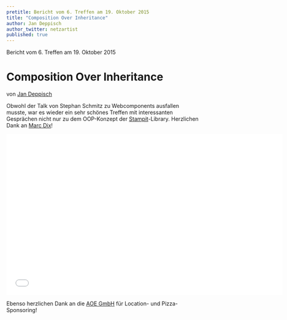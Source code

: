 ```yaml
---
pretitle: Bericht vom 6. Treffen am 19. Oktober 2015
title: "Composition Over Inheritance"
author: Jan Deppisch
author_twitter: netzartist
published: true
---
```


Bericht vom 6. Treffen am 19. Oktober 2015
# Composition Over Inheritance
von [Jan Deppisch](https://twitter.com/netzartist)

Obwohl der Talk von Stephan Schmitz zu Webcomponents ausfallen musste, war es wieder ein sehr schönes Treffen mit interessanten Gesprächen nicht nur zu dem OOP-Konzept der [Stampit](https://github.com/stampit-org/stampit)-Library. Herzlichen Dank an [Marc Dix](https://twitter.com/marcdix)!

<iframe src="//slides.com/marcdix/coi/embed" width="720" height="420" scrolling="no" frameborder="0" webkitallowfullscreen mozallowfullscreen allowfullscreen></iframe>

Ebenso herzlichen Dank an die [AOE GmbH](http://www.aoe.com/) für Location- und Pizza-Sponsoring!
